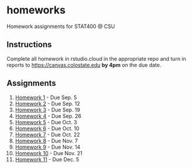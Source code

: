 # homeworks

Homework assignments for STAT400 @ CSU

## Instructions

Complete all homework in rstudio.cloud in the appropriate repo and turn in reports to https://canvas.colostate.edu **by 4pm** on the due date.

## Assignments

1. [Homework 1](https://github.com/stat400-csu/hw-1/) - Due Sep. 5
1. [Homework 2](https://github.com/stat400-csu/hw-2/) - Due Sep. 12
1. [Homework 3](https://github.com/stat400-csu/hw-3/) - Due Sep. 19
1. [Homework 4](https://github.com/stat400-csu/hw-4/) - Due Sep. 26
1. [Homework 5](https://github.com/stat400-csu/hw-5/) - Due Oct. 3
1. [Homework 6](https://github.com/stat400-csu/hw-6/) - Due Oct. 10
1. [Homework 7](https://github.com/stat400-csu/hw-7/) - Due Oct. 22
1. [Homework 8](https://github.com/stat400-csu/hw-8/) - Due Nov. 7
1. [Homework 9](https://github.com/stat400-csu/hw-9/) - Due Nov. 14
1. [Homework 10](https://github.com/stat400-csu/hw-10/) - Due Nov. 21
1. [Homework 11](https://github.com/stat400-csu/hw-11/) - Due Dec. 5
